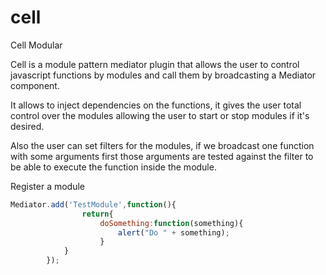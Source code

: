 cell
====

Cell Modular

Cell is a module pattern mediator plugin that allows the user to control javascript
functions by modules and call them by broadcasting a Mediator component.

It allows to inject dependencies on the functions, it gives the user total control over
the modules allowing the user to start or stop modules if it's desired.

Also the user can set filters for the modules, if we broadcast one function with
some arguments  first those arguments are tested against the filter to be able to execute the function 
inside the module.

Register a module

```javascript
Mediator.add('TestModule',function(){
				return{
					doSomething:function(something){
						alert("Do " + something);
					}
			}
		});
```
